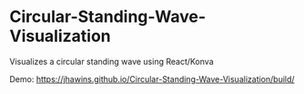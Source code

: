 # Circular-Standing-Wave-Visualization
Visualizes a circular standing wave using React/Konva



Demo: https://jhawins.github.io/Circular-Standing-Wave-Visualization/build/
